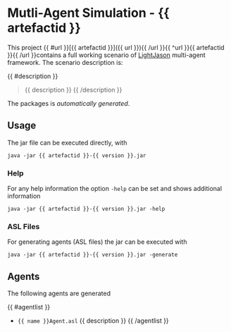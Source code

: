 # Mutli-Agent Simulation - {{ artefactid }}

This project {{ #url }}[{{ artefactid }}]({{ url }}){{ /url }}{{ ^url }}{{ artefactid }}{{ /url }}contains a full working scenario of [LightJason](http://lightjason.org) multi-agent framework. The scenario description is:

{{ #description }}
> {{ description }}
{{ /description }}

The packages is _automatically generated_.

## Usage

The jar file can be executed directly, with

```
java -jar {{ artefactid }}-{{ version }}.jar
```

### Help

For any help information the option ```-help``` can be set and shows additional information

```
java -jar {{ artefactid }}-{{ version }}.jar -help
```

### ASL Files

For generating agents (ASL files) the jar can be executed with

```
java -jar {{ artefactid }}-{{ version }}.jar -generate
```

## Agents

The following agents are generated 

{{ #agentlist }}
 * ```{{ name }}Agent.asl``` {{ description }}
{{ /agentlist }}
